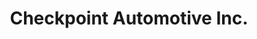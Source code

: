 ---
title: "Checkpoint Automotive Inc."
url: /centennial/checkpoint-automotive-inc/
shop: car repair
---